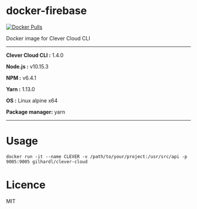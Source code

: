 # docker-firebase

[![Docker Pulls](https://img.shields.io/docker/pulls/gilhardl/clever-cloud.svg?style=flat-square)](https://hub.docker.com/r/gilhardl/clever-cloud/)

Docker image for Clever Cloud CLI

----------------------------------------

**Clever Cloud CLI :** 1.4.0

**Node.js :** v10.15.3

**NPM :** v6.4.1

**Yarn :** 1.13.0

**OS :** Linux alpine x64

**Package manager:** yarn

----------------------------------------


# Usage

```
docker run -it --name CLEVER -v /path/to/your/project:/usr/src/api -p 9005:9005 gilhardl/clever-cloud
```

# Licence

MIT